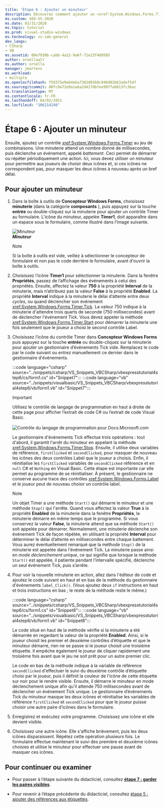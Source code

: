 ```yaml
---
title: 'Étape 6 : Ajouter un minuteur'
description: Découvrez comment ajouter un <xref:System.Windows.Forms.Timer> contrôle au jeu de combinaisons.
ms.custom: SEO-VS-2020
ms.date: 03/31/2020
ms.topic: tutorial
ms.prod: visual-studio-windows
ms.technology: vs-ide-general
dev_langs:
- CSharp
- VB
ms.assetid: 09e7930b-cab6-4a22-9a6f-72e23f489585
author: ornellaalt
ms.author: ornella
manager: jmartens
ms.workload:
- multiple
ms.openlocfilehash: f59375e9e64e6a7302d65b8c940d82b63adef54f
ms.sourcegitcommit: 80fc9a72e9a1aba2d417dbfee997fab013fc36ac
ms.translationtype: MT
ms.contentlocale: fr-FR
ms.lasthandoff: 04/02/2021
ms.locfileid: "106214198"
---
```

# <a name="step-6-add-a-timer"></a>Étape 6 : Ajouter un minuteur
Ensuite, ajoutez un contrôle <xref:System.Windows.Forms.Timer> au jeu de combinaisons. Une minuterie attend un nombre donné de millisecondes, puis déclenche un événement, appelé *battement*. Ceci permet de démarrer ou répéter périodiquement une action. Ici, vous devez utiliser un minuteur pour permettre aux joueurs de choisir deux icônes et, si ces icônes ne correspondent pas, pour masquer les deux icônes à nouveau après un bref délai.

## <a name="to-add-a-timer"></a>Pour ajouter un minuteur

1. Dans la boîte à outils de **Concepteur Windows Forms**, choisissez **minuterie** (dans la catégorie **composants** ), puis appuyez sur la touche **entrée** ou double-cliquez sur la minuterie pour ajouter un contrôle Timer au formulaire. L’icône du minuteur, appelée **Timer1**, doit apparaître dans un espace sous le formulaire, comme illustré dans l’image suivante.

     ![Minuteur](../ide/media/express_timer.png)<br/>
***Minuteur***

    > [!NOTE]
    > Si la boîte à outils est vide, veillez à sélectionner le concepteur de formulaire et non pas le code derrière le formulaire, avant d'ouvrir la boîte à outils.

2. Choisissez l’icône **Timer1** pour sélectionner la minuterie. Dans la fenêtre **Propriétés**, passez de l’affichage des événements à celui des propriétés. Ensuite, affectez la valeur **750** à la propriété **Interval** de la minuterie, mais n’attribuez pas la valeur **False** à la propriété **Enabled**. La propriété **Interval** indique à la minuterie le délai d’attente entre deux *cycles*, ou quand déclencher son événement <xref:System.Windows.Forms.Timer.Tick>. La valeur 750 indique à la minuterie d'attendre trois quarts de seconde (750 millisecondes) avant de déclencher l'événement Tick. Vous devez appeler la méthode <xref:System.Windows.Forms.Timer.Start> pour démarrer la minuterie une fois seulement que le joueur a choisi le second contrôle Label.

3. Choisissez l’icône du contrôle Timer dans **Concepteur Windows Forms** puis appuyez sur la touche **entrée** ou double-cliquez sur la minuterie pour ajouter un gestionnaire d’événements Tick vide. Remplacez le code par le code suivant ou entrez manuellement ce dernier dans le gestionnaire d'événements.

     :::code language="csharp" source="../snippets/csharp/VS_Snippets_VBCSharp/vbexpresstutorial4step6/cs/form1.cs" id="Snippet7":::
     :::code language="vb" source="../snippets/visualbasic/VS_Snippets_VBCSharp/vbexpresstutorial4step6/vb/form1.vb" id="Snippet7":::

      > [!IMPORTANT]
      > Utilisez le contrôle de langage de programmation en haut à droite de cette page pour afficher l’extrait de code C# ou l’extrait de code Visual Basic.<br><br>![Contrôle du langage de programmation pour Docs.Microsoft.com](../ide/media/docs-programming-language-control.png)

     Le gestionnaire d'événements Tick effectue trois opérations : tout d'abord, il garantit l'arrêt du minuteur en appelant la méthode <xref:System.Windows.Forms.Timer.Stop>. Ensuite, il utilise deux variables de référence, `firstClicked` et `secondClicked`, pour masquer de nouveau les icônes des deux contrôles Label que le joueur a choisis. Enfin, il réinitialise les `firstClicked` variables de `secondClicked` référence et en `null` C# et `Nothing` en Visual Basic. Cette étape est importante car elle permet au programme de se réinitialiser. À présent, le gestionnaire ne conserve aucune trace des contrôles <xref:System.Windows.Forms.Label> et le joueur peut de nouveau choisir un contrôle label.

    > [!NOTE]
    > Un objet Timer a une méthode `Start()` qui démarre le minuteur et une méthode `Stop()` qui l'arrête. Quand vous affectez la valeur **True** à la propriété **Enabled** de la minuterie dans la fenêtre **Propriétés**, la minuterie démarre en même temps que le programme. Si vous conservez la valeur **False**, la minuterie attend que sa méthode `Start()` soit appelée pour démarrer. Normalement, une minuterie déclenche son événement Tick de façon répétée, en utilisant la propriété **Interval** pour déterminer le délai d’attente en millisecondes entre chaque battement. Vous aurez éventuellement remarqué que la méthode `Stop()` de la minuterie est appelée dans l'événement Tick. La minuterie passe ainsi en *mode déclenchement unique*, ce qui signifie que lorsque la méthode `Start()` est appelée, il patiente pendant l’intervalle spécifié, déclenche un seul événement Tick, puis s’arrête.

4. Pour voir la nouvelle minuterie en action, allez dans l'éditeur de code et ajoutez le code suivant en haut et en bas de la méthode du gestionnaire d'événements `label_Click()`. (Vous ajoutez deux `if` instructions en haut et trois instructions en bas ; le reste de la méthode reste le même.)

     :::code language="csharp" source="../snippets/csharp/VS_Snippets_VBCSharp/vbexpresstutorial4step6/cs/form1.cs" id="Snippet8":::
     :::code language="vb" source="../snippets/visualbasic/VS_Snippets_VBCSharp/vbexpresstutorial4step6/vb/form1.vb" id="Snippet8":::

     Le code situé en haut de la méthode vérifie si la minuterie a été démarrée en regardant la valeur de la propriété **Enabled**. Ainsi, si le joueur choisit les premier et deuxième contrôles d’étiquette et que le minuteur démarre, rien ne se passe si le joueur choisit une troisième étiquette. Il empêche également le joueur de cliquer rapidement une troisième fois avant que le jeu ne soit prêt pour un autre premier clic. 

     Le code en bas de la méthode indique à la variable de référence `secondClicked` d'effectuer le suivi du deuxième contrôle d’étiquette choisi par le joueur, puis il définit la couleur de l'icône de cette étiquette sur noir pour le rendre visible. Ensuite, il démarre le minuteur en mode déclenchement unique afin qu'il attende 750 millisecondes avant de déclencher un événement Tick unique. Le gestionnaire d’événements Tick du minuteur masque les deux icônes et réinitialise les variables de référence `firstClicked` et `secondClicked` pour que le joueur puisse choisir une autre paire d’icônes dans le formulaire.

5. Enregistrez et exécutez votre programme. Choisissez une icône et elle devient visible.

6. Choisissez une autre icône. Elle s'affiche brièvement, puis les deux icônes disparaissent. Répétez cette opération plusieurs fois. Le formulaire effectue maintenant le suivi des première et deuxième icônes choisies et utilise le minuteur pour effectuer une pause avant de masquer ces icônes.

## <a name="to-continue-or-review"></a>Pour continuer ou examiner

- Pour passer à l’étape suivante du didacticiel, consultez **[étape 7 : garder les paires visibles](../ide/step-7-keep-pairs-visible.md)**.

- Pour revenir à l’étape précédente du didacticiel, consultez [étape 5 : ajouter des références aux étiquettes](../ide/step-5-add-label-references.md).
